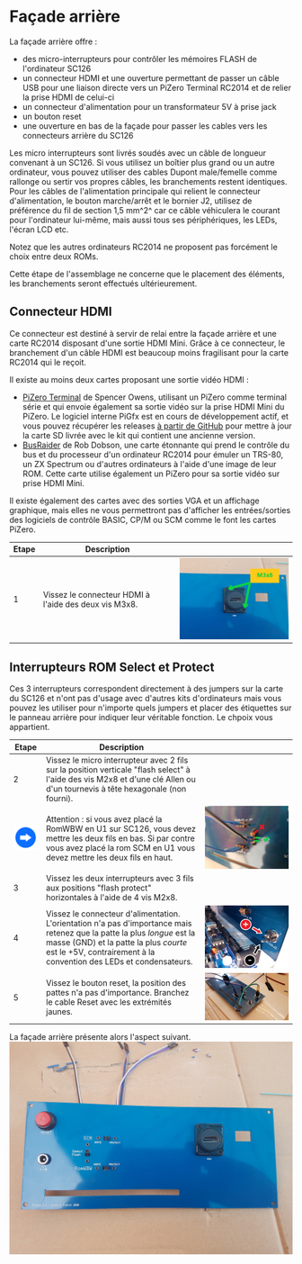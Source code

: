 # Façade arrière<A id="a31"></A>

La façade arrière offre :

- des micro-interrupteurs pour contrôler les mémoires FLASH de l'ordinateur SC126
- un connecteur HDMI et une ouverture permettant de passer un câble USB pour une liaison directe vers un PiZero Terminal
  RC2014 et de relier la prise HDMI de celui-ci
- un connecteur d'alimentation pour un transformateur 5V à prise jack
- un bouton reset
- une ouverture en bas de la façade pour passer les cables vers les connecteurs arrière du SC126

Les micro interrupteurs sont livrés soudés avec un câble de longueur convenant à un SC126. Si vous utilisez un boîtier
plus grand ou un autre ordinateur, vous pouvez utiliser des cables Dupont male/femelle comme rallonge ou sertir vos
propres câbles, les branchements restent identiques. Pour les câbles de l'alimentation principale qui relient
le connecteur d'alimentation, le bouton marche/arrêt et le bornier J2, utilisez de préférence du fil de
section 1,5 mm^2^ car ce câble véhiculera le courant pour l'ordinateur lui-même, mais aussi tous ses
périphériques, les LEDs, l'écran LCD etc. 

Notez que les autres ordinateurs RC2014 ne proposent pas forcément le choix entre deux ROMs.

Cette étape de l'assemblage ne concerne que le placement des éléments, les branchements seront effectués ultérieurement.

## Connecteur HDMI<A id="a32"></A>

Ce connecteur est destiné à servir de relai entre la façade arrière et une carte RC2014 disposant d'une sortie HDMI Mini.
Grâce à ce connecteur, le branchement d'un câble HDMI est beaucoup moins fragilisant pour la carte RC2014 qui le reçoit.

Il existe au moins deux cartes proposant une sortie vidéo HDMI :

- [PiZero Terminal](https://www.tindie.com/products/Semachthemonkey/raspberry-pi-zero-serial-terminal-for-rc2014/)
  de Spencer Owens, utilisant un PiZero comme terminal série et qui envoie également sa sortie vidéo sur la prise HDMI
  Mini du PiZero. Le logiciel interne PiGfx est en cours de développement actif, et vous pouvez récupérer les releases
  [à partir de GitHub](https://github.com/fbergama/pigfx/releases) pour mettre à jour la carte SD livrée avec le kit
  qui contient une ancienne version.
- [BusRaider](https://www.tindie.com/products/robdobson/play-retro-games-rc2014-graphics-kit/) de Rob Dobson, une carte
  étonnante qui prend le contrôle du bus et du processeur d'un ordinateur RC2014 pour émuler un TRS-80, un ZX Spectrum
  ou d'autres ordinateurs à l'aide d'une image de leur ROM. Cette carte utilise également un PiZero pour sa sortie vidéo
  sur prise HDMI Mini.

Il existe également des cartes avec des sorties VGA et un affichage graphique, mais elles ne vous permettront pas
 d'afficher les entrées/sorties des logiciels de contrôle BASIC, CP/M ou SCM comme le font les cartes PiZero.

| Etape | Description                                                  |                                                              |
| ----- | ------------------------------------------------------------ | -----------------------------------------------------------: |
| 1     | Vissez le connecteur HDMI à l'aide des deux vis M3x8.        | <img src="Pictures/074-HDMI.jpg" alt="hdmi" style="zoom:75%;" /> |

## Interrupteurs ROM Select et Protect<A id="a33"></A>

Ces 3 interrupteurs correspondent directement à des jumpers sur la carte du SC126 et n'ont pas d'usage avec d'autres kits
d'ordinateurs mais vous pouvez les utiliser pour n'importe quels jumpers et placer des étiquettes sur le panneau arrière pour indiquer
leur véritable fonction. Le chpoix vous appartient.

| Etape | Description                                               |                                                              |
| ----- | --------------------------------------------------------- | -----------------------------------------------------------: |
| 2     | Vissez le micro interrupteur avec 2 fils sur la position verticale "flash select" à l'aide des vis M2x8 et d'une clé Allen ou d'un tournevis à tête hexagonale (non fourni). |  |
| <img src="Pictures/thisway.png" alt="Conseil" width="75px" />     | Attention : si vous avez placé la RomWBW en U1 sur SC126, vous devez mettre les deux fils en bas. Si par contre vous avez placé la rom SCM en U1 vous devez mettre les deux fils en haut. | <img src="Pictures/073-selectU1U2.jpg" alt="Switch select" style="zoom:50%;" /> |
| 3     | Vissez les deux interrupteurs avec 3 fils aux positions "flash protect" horizontales à l'aide de 4 vis M2x8. |           |
| 4     | Vissez le connecteur d'alimentation.<br />L'orientation n'a pas d'importance mais retenez que la patte la plus *longue* est la masse (GND) et la patte la plus *courte* est le +5V, contrairement à la convention des LEDs et condensateurs. |  ![Alimentation](pictures/091-powercnct.jpg) |
| 5     | Vissez le bouton reset, la position des pattes n'a pas d'importance. Branchez le cable Reset avec les extrémités jaunes. |                             ![Reset](pictures/091-reset.jpg) |

La façade arrière présente alors l'aspect suivant.
<img src="Pictures/074-backpanel.jpg" alt="Façade Arrière" style="zoom:67%;" />
